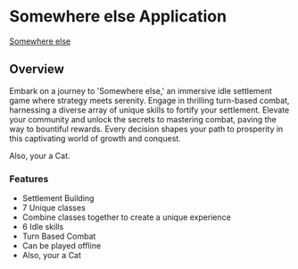 # Somewhere else Application

[Somewhere else]()

## Overview

Embark on a journey to 'Somewhere else,' an immersive idle settlement game where strategy meets serenity. Engage in thrilling turn-based combat, harnessing a diverse array of unique skills to fortify your settlement. Elevate your community and unlock the secrets to mastering combat, paving the way to bountiful rewards. Every decision shapes your path to prosperity in this captivating world of growth and conquest.

Also, your a Cat.

### Features

- Settlement Building
- 7 Unique classes
- Combine classes together to create a unique experience
- 6 Idle skills
- Turn Based Combat
- Can be played offline
- Also, your a Cat
